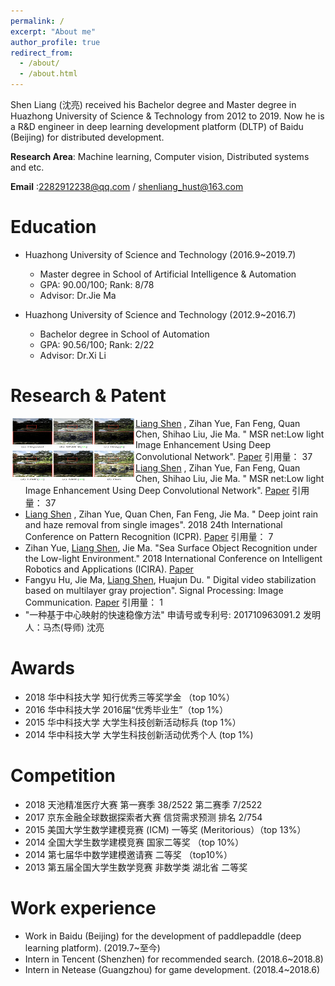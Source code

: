 ```yaml
---
permalink: /
excerpt: "About me"
author_profile: true
redirect_from: 
  - /about/
  - /about.html
---
```


Shen Liang (沈亮) received his Bachelor degree and Master degree in Huazhong University of Science & Technology from 2012 to 2019. Now he is a R&D engineer in deep learning development platform (DLTP) of Baidu (Beijing) for distributed development.

**Research Area**: Machine learning, Computer vision, Distributed systems and etc.

**Email** :2282912238@qq.com / shenliang_hust@163.com


Education
======

- Huazhong University of Science and Technology (2016.9~2019.7)
  * Master degree in School of Artificial Intelligence & Automation
  * GPA: 90.00/100;      Rank: 8/78
  * Advisor: Dr.Jie Ma
  
- Huazhong University of Science and Technology (2012.9~2016.7)
  * Bachelor degree in School of Automation
  * GPA: 90.56/100;      Rank: 2/22
  * Advisor: Dr.Xi Li

Research & Patent
======



<img src="../images/msr-net.png" width = "200" height = "100" alt="图片名称" align=left />

- <u>Liang Shen</u> , Zihan Yue, Fan Feng, Quan Chen, Shihao Liu, Jie Ma. " MSR net:Low light Image Enhancement Using Deep Convolutional Network". [Paper](https://arxiv.org/pdf/1711.02488) 引用量： 37
- <u>Liang Shen</u> , Zihan Yue, Fan Feng, Quan Chen, Shihao Liu, Jie Ma. " MSR net:Low light Image Enhancement Using Deep Convolutional Network". [Paper](https://arxiv.org/pdf/1711.02488) 引用量： 37
- <u>Liang Shen</u> , Zihan Yue, Quan Chen, Fan Feng, Jie Ma. " Deep joint rain and haze removal from single images". 2018 24th International Conference on Pattern Recognition (ICPR). [Paper](https://ieeexplore.ieee.org/abstract/document/8545729) 引用量： 7
- Zihan Yue, <u>Liang Shen</u>, Jie Ma. "Sea Surface Object Recognition under the Low-light Environment." 2018 International
Conference on Intelligent Robotics and Applications (ICIRA). [Paper](https://link.springer.com/chapter/10.1007/978-3-319-97589-4_29) 
- Fangyu Hu, Jie Ma, <u>Liang Shen</u>, Huajun Du. " Digital video stabilization based on multilayer gray projection". Signal Processing: Image Communication. [Paper](https://www.sciencedirect.com/science/article/abs/pii/S0923596518301012) 引用量： 1
- "一种基于中心映射的快速稳像方法" 申请号或专利号: 201710963091.2 发明人：马杰(导师) 沈亮

Awards
======
- 2018 华中科技大学 知行优秀三等奖学金 （top 10%）
- 2016 华中科技大学 2016届“优秀毕业生”（top 1%）
- 2015 华中科技大学 大学生科技创新活动标兵 (top 1%）
- 2014 华中科技大学 大学生科技创新活动优秀个人 (top 1%)

Competition
======
- 2018 天池精准医疗大赛 第一赛季 38/2522 第二赛季 7/2522 
- 2017 京东金融全球数据探索者大赛 信贷需求预测 排名 2/754
- 2015 美国大学生数学建模竞赛 (ICM) 一等奖 (Meritorious）（top 13%）
- 2014 全国大学生数学建模竞赛 国家二等奖 （top 10%）
- 2014 第七届华中数学建模邀请赛 二等奖 （top10%）
- 2013 第五届全国大学生数学竞赛 非数学类 湖北省 二等奖

Work experience
======
- Work in Baidu (Beijing) for the development of paddlepaddle (deep learning platform). (2019.7~至今)
- Intern in Tencent (Shenzhen) for recommended search. (2018.6~2018.8)
- Intern in Netease (Guangzhou) for game development. (2018.4~2018.6)
